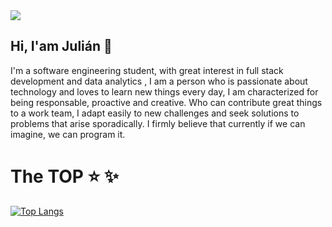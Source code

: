 <img src="https://cyfuture.com/blog/wp-content/uploads/2019/12/custom-software-development.png">

## Hi, I'am Julián 👋

I'm a software engineering student, with great interest in full stack development and data analytics , I am a person who is passionate about technology and loves to learn new things every day, I am characterized for being responsable, proactive and creative. Who can contribute great things to a work team, I adapt easily to new challenges and seek solutions to problems that arise sporadically. I firmly believe that currently if we can imagine, we can program it.

# The TOP :star: :sparkles:
[![Top Langs](https://github-readme-stats.vercel.app/api/top-langs/?username=El-Mabe&langs_count=8)](https://github.com/El-Mabe/github-readme-stats)




<!--
**El-Mabe/El-Mabe** is a ✨ _special_ ✨ repository because its `README.md` (this file) appears on your GitHub profile.

Here are some ideas to get you started:

- 🔭 I’m currently working on ...
- 🌱 I’m currently learning ...
- 👯 I’m looking to collaborate on ...
- 🤔 I’m looking for help with ...
- 💬 Ask me about ...
- 📫 How to reach me: ...
- 😄 Pronouns: ...
- ⚡ Fun fact: ...
-->
